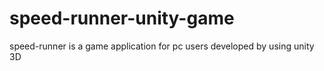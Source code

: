 # speed-runner-unity-game
speed-runner is a game application for pc users developed by using unity 3D
